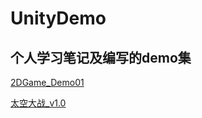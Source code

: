 # UnityDemo

## 个人学习笔记及编写的demo集

[2DGame_Demo01](https://github.com/justguang/UnityDemo/releases/tag/2DGame_Demo01)


[太空大战_v1.0](https://github.com/justguang/UnityDemo/releases/tag/airplane_v1.0)


